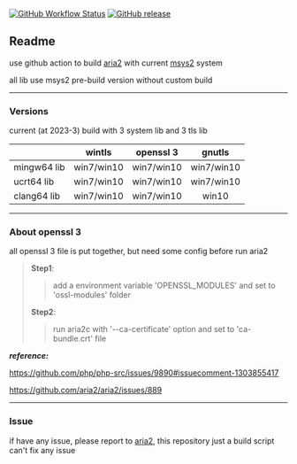 [![GitHub Workflow Status](https://img.shields.io/github/actions/workflow/status/ChiaYen-Kan/aria2-msys2-build/aria2.yml)](https://github.com/ChiaYen-Kan/aria2-msys2-build/actions/workflows/aria2.yml)
[![GitHub release](https://img.shields.io/github/v/release/ChiaYen-Kan/aria2-msys2-build?include_prereleases)](https://github.com/ChiaYen-Kan/aria2-msys2-build/releases)

## Readme
use github action to build [aria2](https://github.com/aria2/aria2) with current [msys2](https://www.msys2.org/) system

all lib use msys2 pre-build version without custom build

------------
### Versions

current (at 2023-3) build with 3 system lib and 3 tls lib

|  | wintls | openssl 3 | gnutls |
|-|:-:|:-------------:|:------:|
| mingw64 lib | win7/win10 |  win7/win10 | win7/win10 |
| ucrt64 lib | win7/win10 | win7/win10 | win7/win10 |
| clang64 lib | win7/win10 | win7/win10 | win10 |


------------
### About openssl 3
all openssl 3 file is put together, but need some config before run aria2


> **Step1**:
>
>> add a environment variable 'OPENSSL_MODULES' and set to 'ossl-modules' folder
>
> **Step2**:
>
>> run aria2c with '--ca-certificate' option and set to 'ca-bundle.crt' file


***reference:***

https://github.com/php/php-src/issues/9890#issuecomment-1303855417

https://github.com/aria2/aria2/issues/889

------------
### Issue
if have any issue, please report to [aria2](https://github.com/aria2/aria2/issues), this repository just a build script can't fix any issue


